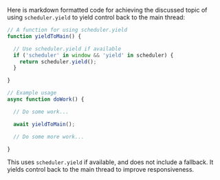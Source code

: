  Here is markdown formatted code for achieving the discussed topic of using `scheduler.yield` to yield control back to the main thread:

```js
// A function for using scheduler.yield 
function yieldToMain() {

  // Use scheduler.yield if available
  if ('scheduler' in window && 'yield' in scheduler) {
    return scheduler.yield();
  }

}

// Example usage
async function doWork() {

  // Do some work...

  await yieldToMain();

  // Do some more work...

}
```

This uses `scheduler.yield` if available, and does not include a fallback. It yields control back to the main thread to improve responsiveness.